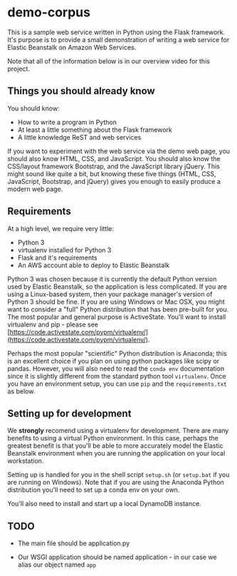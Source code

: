 demo-corpus
============================

This is a sample web service written in Python using the Flask framework. It's
purpose is to provide a small demonstration of writing a web service for Elastic
Beanstalk on Amazon Web Services.

Note that all of the information below is in our overview video for this project.

Things you should already know
-------------------------------

You should know:

 * How to write a program in Python
 * At least a little something about the Flask framework
 * A little knowledge ReST and web services

If you want to experiment with the web service via the demo web page, you should
also know HTML, CSS, and JavaScript. You should also know the CSS/layout framework
Bootstrap, and the JavaScript library jQuery. This might sound like quite a bit,
but knowing these five things (HTML, CSS, JavaScript, Bootstrap, and jQuery) gives
you enough to easily produce a modern web page.

Requirements
-------------------

At a high level, we require very little:

 * Python 3
 * virtualenv installed for Python 3
 * Flask and it's requirements
 * An AWS account able to deploy to Elastic Beanstalk

Python 3 was chosen because it is currently the default Python version used by
Elastic Beanstalk, so the application is less complicated. If you are using a
Linux-based system, then your package manager's version of Python 3 should be
fine. If you are using Windows or Mac OSX, you might want to consider a "full"
Python distribution that has been pre-built for you. The most popular and general
purpose is ActiveState. You'll want to install virtualenv and pip - please see
[https://code.activestate.com/pypm/virtualenv/](https://code.activestate.com/pypm/virtualenv/).

Perhaps the most popular "scientific" Python distribution is Anaconda; this is an
excellent choice if you plan on using python packages like scipy or pandas. However,
you will also need to read the `conda env` documentation since it is slightly
different from the standard python tool `virtualenv`. Once you have an environment
setup, you can use `pip` and the `requirements.txt` as below.

Setting up for development
------------------------------

We **strongly** recomend using a virtualenv for development. There are many benefits
to using a virtual Python environment. In this case, perhaps the greatest benefit
is that you'll be able to more accurately model the Elastic Beanstalk environment
when you are running the application on your local workstation.

Setting up is handled for you in the shell script `setup.sh` (or `setup.bat` if you
are running on Windows). Note that if you are using the Anaconda Python distribution
you'll need to set up a conda env on your own.

You'll also need to install and start up a local DynamoDB instance.



TODO
---------------

- The main file should be application.py

- Our WSGI application should be named application - in our case we
  alias our object named `app`
